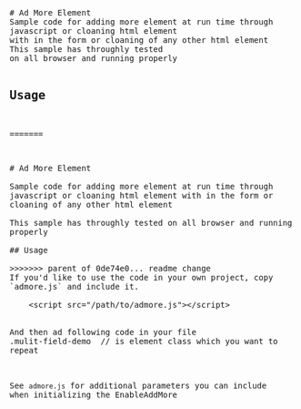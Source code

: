 <html><head><meta http-equiv="Content-Type" content="text/html; charset=UTF-8"></head>
<body>
<pre style="word-wrap: break-word; white-space: pre-wrap;">
# Ad More Element
Sample code for adding more element at run time through javascript or cloaning html element
with in the form or cloaning of any other html element <br/>This sample has throughly tested 
on all browser and running properly

## Usage
=======
<pre style="word-wrap: break-word; white-space: pre-wrap;">
# Ad More Element

Sample code for adding more element at run time through javascript or cloaning html element with in the form or cloaning of any other html element 

This sample has throughly tested on all browser and running properly

## Usage

>>>>>>> parent of 0de74e0... readme change
If you'd like to use the code in your own project, copy `admore.js` and include it.

    &lt;script src="/path/to/admore.js"&gt;&lt;/script&gt;
    

And then ad following code in your file 
.mulit-field-demo  // is element class which you want to repeat
 <script type="text/javascript">
           $(document).ready(function () {
                $(".mulit-field-demo").EnableAddMore({linkText: 'add more'});
            });
</script>

See `admore.js` for additional parameters you can include when initializing the EnableAddMore
</pre>
</body>
</html>
